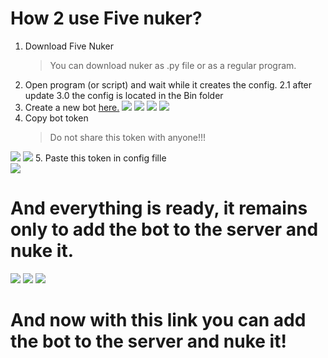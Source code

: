 # How 2 use Five nuker?
 
1. Download Five Nuker
   > You can download nuker as .py file or as a regular program.
2. Open program (or script) and wait while it creates the config.
2.1 after update 3.0 the config is located in the Bin folder 
3. Create a new bot [here.](https://discord.com/developers/applications)
![](https://cdn.discordapp.com/attachments/1073902493156769794/1143876497531207720/image.png)
![](https://cdn.discordapp.com/attachments/1073902493156769794/1143877684074655744/image.png)
![](https://cdn.discordapp.com/attachments/1073902493156769794/1143878651763503164/image.png)
![](https://cdn.discordapp.com/attachments/1073902493156769794/1143879464862875748/image.png)
4. Copy bot token
   > Do not share this token with anyone!!!

![](https://cdn.discordapp.com/attachments/1073902493156769794/1143880979287650376/image.png)
![](https://cdn.discordapp.com/attachments/1073902493156769794/1143881589982494732/image.png)
5. Paste this token in config fille   
![](https://cdn.discordapp.com/attachments/1073902493156769794/1143882594744803538/image.png)
# And everything is ready, it remains only to add the bot to the server and nuke it.
![](https://cdn.discordapp.com/attachments/1073902493156769794/1143883481932370050/image.png)
![](https://cdn.discordapp.com/attachments/1073902493156769794/1143883961551036506/image.png)
![](https://cdn.discordapp.com/attachments/1073902493156769794/1143884550913663048/image.png)
# And now with this link you can add the bot to the server and nuke it!

